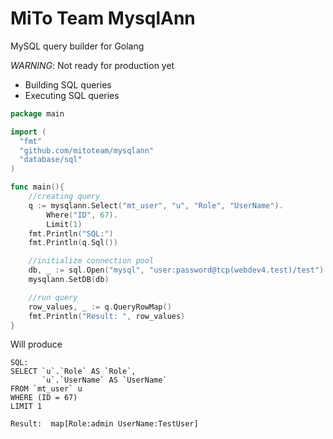 # MiTo Team MysqlAnn
MySQL query builder for Golang

*WARNING*: Not ready for production yet

* Building SQL queries
* Executing SQL queries

```go
package main

import (
  "fmt"
  "github.com/mitoteam/mysqlann"
  "database/sql"
)

func main(){
	//creating query
	q := mysqlann.Select("mt_user", "u", "Role", "UserName").
		Where("ID", 67).
		Limit(1)
	fmt.Println("SQL:")
	fmt.Println(q.Sql())

	//initialize connection pool
	db, _ := sql.Open("mysql", "user:password@tcp(webdev4.test)/test") //use your own DSN
	mysqlann.SetDB(db)

	//run query
	row_values, _ := q.QueryRowMap()
	fmt.Println("Result: ", row_values)
}
```

Will produce

```
SQL:
SELECT `u`.`Role` AS `Role`,
       `u`.`UserName` AS `UserName`
FROM `mt_user` u
WHERE (ID = 67)
LIMIT 1

Result:  map[Role:admin UserName:TestUser]
```
